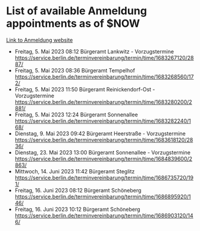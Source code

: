# List of available Anmeldung appointments as of $NOW
[Link to Anmeldung website](https://service.berlin.de/terminvereinbarung/termin/tag.php?termin=1&anliegen[]=120686&dienstleisterlist=122210,122217,327316,122219,327312,122227,327314,122231,327346,122243,327348,122254,122252,329742,122260,329745,122262,329748,122271,327278,122273,327274,122277,327276,330436,122280,327294,122282,327290,122284,327292,122291,327270,122285,327266,122286,327264,122296,327268,150230,329760,122297,327286,122294,327284,122312,329763,122314,329775,122304,327330,122311,327334,122309,327332,317869,122281,327352,122279,329772,122283,122276,327324,122274,327326,122267,329766,122246,327318,122251,327320,122257,327322,122208,327298,122226,327300&herkunft=http%3A%2F%2Fservice.berlin.de%2Fdienstleistung%2F120686%2F)
- Freitag, 5. Mai 2023 08:12 Bürgeramt Lankwitz - Vorzugstermine https://service.berlin.de/terminvereinbarung/termin/time/1683267120/2887/
- Freitag, 5. Mai 2023 08:36 Bürgeramt Tempelhof https://service.berlin.de/terminvereinbarung/termin/time/1683268560/172/
- Freitag, 5. Mai 2023 11:50 Bürgeramt Reinickendorf-Ost - Vorzugstermine https://service.berlin.de/terminvereinbarung/termin/time/1683280200/2881/
- Freitag, 5. Mai 2023 12:24 Bürgeramt Sonnenallee https://service.berlin.de/terminvereinbarung/termin/time/1683282240/168/
- Dienstag, 9. Mai 2023 09:42 Bürgeramt Heerstraße - Vorzugstermine https://service.berlin.de/terminvereinbarung/termin/time/1683618120/2836/
- Dienstag, 23. Mai 2023 13:00 Bürgeramt Sonnenallee - Vorzugstermine https://service.berlin.de/terminvereinbarung/termin/time/1684839600/2863/
- Mittwoch, 14. Juni 2023 11:42 Bürgeramt Steglitz https://service.berlin.de/terminvereinbarung/termin/time/1686735720/191/
- Freitag, 16. Juni 2023 08:12 Bürgeramt Schöneberg https://service.berlin.de/terminvereinbarung/termin/time/1686895920/146/
- Freitag, 16. Juni 2023 10:12 Bürgeramt Schöneberg https://service.berlin.de/terminvereinbarung/termin/time/1686903120/146/
